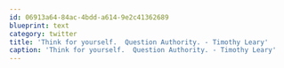 ```yaml
---
id: 06913a64-84ac-4bdd-a614-9e2c41362689
blueprint: text
category: twitter
title: 'Think for yourself.  Question Authority. - Timothy Leary'
caption: 'Think for yourself.  Question Authority. - Timothy Leary'
---
```

